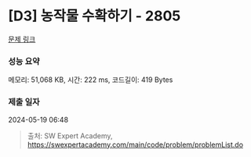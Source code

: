 # [D3] 농작물 수확하기 - 2805 

[문제 링크](https://swexpertacademy.com/main/code/problem/problemDetail.do?contestProbId=AV7GLXqKAWYDFAXB) 

### 성능 요약

메모리: 51,068 KB, 시간: 222 ms, 코드길이: 419 Bytes

### 제출 일자

2024-05-19 06:48



> 출처: SW Expert Academy, https://swexpertacademy.com/main/code/problem/problemList.do